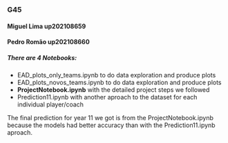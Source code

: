 ### G45

#### Miguel Lima up202108659
#### Pedro Romão up202108660

##### There are 4 Notebooks:
- EAD_plots_only_teams.ipynb to do data exploration and produce plots
- EAD_plots_novos_teams.ipynb to do data exploration and produce plots
- **ProjectNotebook.ipynb** with the detailed project steps we followed
- Prediction11.ipynb with another aproach to the dataset for each individual player/coach

The final prediction for year 11 we got is from the ProjectNotebook.ipynb because the models had better accuracy than with the Prediction11.ipynb aproach.
